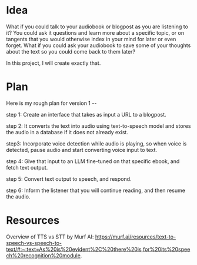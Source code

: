 # Idea

What if you could talk to your audiobook or blogpost as you are listening to it? You could ask it questions and learn more about a specific topic, or on tangents that you would otherwise index in your mind for later or even forget. What if you could ask your audiobook to save some of your thoughts about the text so you could come back to them later?

In this project, I will create exactly that.

# Plan

Here is my rough plan for version 1 --

step 1: Create an interface that takes as input a URL to a blogpost.

step 2: It converts the text into audio using text-to-speech model and stores the audio in a database if it does not already exist.

step3: Incorporate voice detection while audio is playing, so when voice is detected, pause audio and start converting voice input to text.

step 4: Give that input to an LLM fine-tuned on that specific ebook, and fetch text output.

step 5: Convert text output to speech, and respond.

step 6: Inform the listener that you will continue reading, and then resume the audio.

# Resources

Overview of TTS vs STT by Murf AI:
https://murf.ai/resources/text-to-speech-vs-speech-to-text/#:~:text=As%20is%20evident%2C%20there%20is,for%20its%20speech%20recognition%20module.
